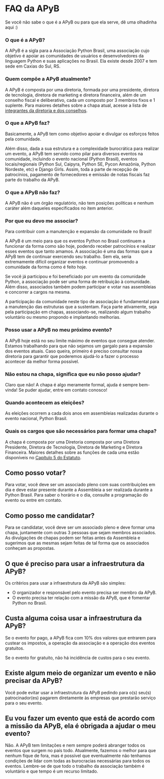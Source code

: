 # FAQ da APyB

Se você não sabe o que é a APyB ou para que ela serve, dê uma olhadinha aqui :)

### O que é a APyB?

A APyB é a sigla para a Associação Python Brasil, uma associação cujo objetivo é apoiar as comunidades de usuários e desenvolvedores da linguagem Python e suas aplicações no Brasil.
Ela existe desde 2007 e tem sede em Caxias do Sul, RS.

### Quem compõe a APyB atualmente?

A APyB é composta por uma diretoria, formada por uma presidente, diretora de tecnologia, diretora de marketing e diretora financeira, além de um conselho fiscal e deliberativo, cada um composto por 3 membros fixos e 1 suplente. Para maiores detalhes sobre a chapa atual, acesse a lista de [integrantes da diretoria e dos conselhos](../a-associacao/integrantes-da-associacao.md). 

### O que a APyB faz?

Basicamente, a APyB tem como objetivo apoiar e divulgar os esforços feitos pela comunidade.

Além disso, dada a sua estrutura e a complexidade burocrática para realizar um evento, a APyB tem servido como pilar para diversos eventos na comunidade, incluindo o evento nacional (Python Brasil), eventos locais/regionais (Python Sul, Caipyra, Python SE, Pycon Amazônia, Python Nordeste, etc) e Django Girls. Assim, toda a parte de recepção de patrocínios, pagamento de fornecedores e emissão de notas fiscais faz parte do trabalho da APyB.

### O que a APyB não faz?

A APyB não é um órgão regulatório, não tem posições políticas e nenhum caráter além daqueles especificados no item anterior.

### Por que eu devo me associar?

Para contribuir com a manutenção e expansão da comunidade no Brasil!

A APyB é um meio para que os eventos Python no Brasil continuem a funcionar da forma como são hoje, podendo receber patrocínios e realizar esses eventos que tanto amamos. A associação é uma das formas que a APyB tem de continuar exercendo seu trabalho. Sem ela, seria extremamente difícil organizar eventos e continuar promovendo a comunidade da forma como é feito hoje.

Se você já participou e foi beneficiado por um evento da comunidade Python, a associação pode ser uma forma de retribuição à comunidade. Além disso, associados também podem participar e votar nas assembleias e concorrer a cargos na mesma.

A participação da comunidade neste tipo de associação é fundamental para a manutenção das estruturas que a sustentam. Faça parte ativamente, seja pela participação em chapas, associando-se, realizando algum trabalho voluntário ou mesmo propondo e implantando melhorias.

### Posso usar a APyB no meu próximo evento?

A APyB hoje está no seu limite máximo de eventos que consegue atender. Estamos trabalhando para que não sejamos um gargalo para a expansão dos eventos atuais. Caso queira, primeiro é preciso consultar nossa diretoria para garantir que poderemos ajudá-lo a fazer o processo acontecer da melhor forma possível.

### Não estou na chapa, significa que eu não posso ajudar?

Claro que não! A chapa é algo meramente formal, ajuda é sempre bem-vinda! Se puder ajudar, entre em contato conosco!

### Quando acontecem as eleições?

As eleições ocorrem a cada dois anos em assembleias realizadas durante o evento nacional, Python Brasil.

### Quais os cargos que são necessários para formar uma chapa?

A chapa é composta por uma Diretoria composta por uma Diretora Presidente, Diretora de Tecnologia, Diretora de Marketing e Diretora Financeira. Maiores detalhes sobre as funções de cada uma estão disponíveis no [Capítulo 5 do Estatuto](https://github.com/apyb/estatuto?tab=readme-ov-file#cap%C3%ADtulo-v---da-diretoria).

## Como posso votar?

Para votar, você deve ser um associado pleno com suas contribuições em dia e deve estar presente durante a Assembleia a ser realizada durante a Python Brasil. Para saber o horário e o dia, consulte a programação do evento ou entre em contato.

## Como posso me candidatar?

Para se candidatar, você deve ser um associado pleno e deve formar uma chapa, juntamente com outras 3 pessoas que sejam membros associados. As divulgações de chapas podem ser feitas antes da Assembleia e sugerimos que as mesmas sejam feitas de tal forma que os associados conheçam as propostas.

## O que é preciso para usar a infraestrutura da APyB?

Os critérios para usar a infraestrutura da APyB são simples:

- O organizador e responsável pelo evento precisa ser membro da APyB.
- O evento precisa ter relação com a missão da APyB, que é fomentar Python no Brasil.

## Custa alguma coisa usar a infraestrutura da APyB?

Se o evento for pago, a APyB fica com 10% dos valores que entrarem para custear os impostos, a operação da associação e a operação dos eventos gratuitos.

Se o evento for gratuito, não há incidência de custos para o seu evento.

## Existe algum meio de organizar um evento e não precisar da APyB?

Você pode evitar usar a infraestrutura da APyB pedindo para o(s) seu(s) patrocinador(es) pagarem diretamente às empresas que prestarão serviço para o seu evento.

## Eu vou fazer um evento que está de acordo com a missão da APyB, ela é obrigada a ajudar o meu evento?

Não. A APyB tem limitações e nem sempre poderá abranger todos os eventos que surgem no país todo. Atualmente, fazemos o melhor para que nenhum fique de fora, mas é possível que eventualmente não tenhamos condições de lidar com todas as burocracias necessárias para todos os eventos. Lembre-se de que todo o trabalho da associação também é voluntário e que tempo é um recurso limitado.